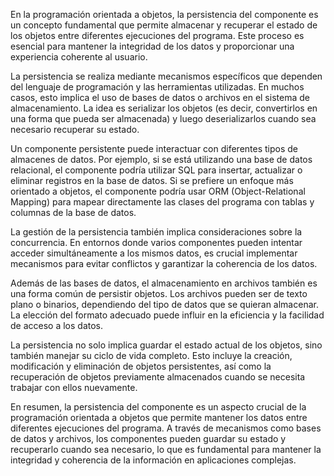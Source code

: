 En la programación orientada a objetos, la persistencia del componente es un concepto fundamental que permite almacenar y recuperar el estado de los objetos entre diferentes ejecuciones del programa. Este proceso es esencial para mantener la integridad de los datos y proporcionar una experiencia coherente al usuario.

La persistencia se realiza mediante mecanismos específicos que dependen del lenguaje de programación y las herramientas utilizadas. En muchos casos, esto implica el uso de bases de datos o archivos en el sistema de almacenamiento. La idea es serializar los objetos (es decir, convertirlos en una forma que pueda ser almacenada) y luego deserializarlos cuando sea necesario recuperar su estado.

Un componente persistente puede interactuar con diferentes tipos de almacenes de datos. Por ejemplo, si se está utilizando una base de datos relacional, el componente podría utilizar SQL para insertar, actualizar o eliminar registros en la base de datos. Si se prefiere un enfoque más orientado a objetos, el componente podría usar ORM (Object-Relational Mapping) para mapear directamente las clases del programa con tablas y columnas de la base de datos.

La gestión de la persistencia también implica consideraciones sobre la concurrencia. En entornos donde varios componentes pueden intentar acceder simultáneamente a los mismos datos, es crucial implementar mecanismos para evitar conflictos y garantizar la coherencia de los datos.

Además de las bases de datos, el almacenamiento en archivos también es una forma común de persistir objetos. Los archivos pueden ser de texto plano o binarios, dependiendo del tipo de datos que se quieran almacenar. La elección del formato adecuado puede influir en la eficiencia y la facilidad de acceso a los datos.

La persistencia no solo implica guardar el estado actual de los objetos, sino también manejar su ciclo de vida completo. Esto incluye la creación, modificación y eliminación de objetos persistentes, así como la recuperación de objetos previamente almacenados cuando se necesita trabajar con ellos nuevamente.

En resumen, la persistencia del componente es un aspecto crucial de la programación orientada a objetos que permite mantener los datos entre diferentes ejecuciones del programa. A través de mecanismos como bases de datos y archivos, los componentes pueden guardar su estado y recuperarlo cuando sea necesario, lo que es fundamental para mantener la integridad y coherencia de la información en aplicaciones complejas.
